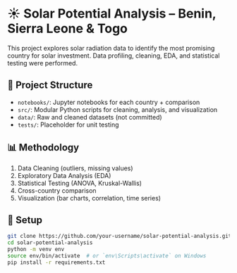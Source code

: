 # ☀️ Solar Potential Analysis – Benin, Sierra Leone & Togo

This project explores solar radiation data to identify the most promising country for solar investment. Data profiling, cleaning, EDA, and statistical testing were performed.

## 🔧 Project Structure

- `notebooks/`: Jupyter notebooks for each country + comparison
- `src/`: Modular Python scripts for cleaning, analysis, and visualization
- `data/`: Raw and cleaned datasets (not committed)
- `tests/`: Placeholder for unit testing

## 📊 Methodology

1. Data Cleaning (outliers, missing values)
2. Exploratory Data Analysis (EDA)
3. Statistical Testing (ANOVA, Kruskal-Wallis)
4. Cross-country comparison
5. Visualization (bar charts, correlation, time series)

## 🚀 Setup

```bash
git clone https://github.com/your-username/solar-potential-analysis.git
cd solar-potential-analysis
python -m venv env
source env/bin/activate  # or `env\Scripts\activate` on Windows
pip install -r requirements.txt
